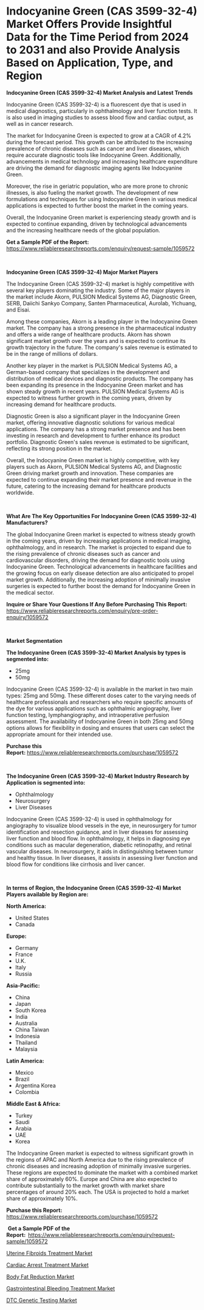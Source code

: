 <p><h1>Indocyanine Green (CAS 3599-32-4) Market Offers Provide Insightful Data for the Time Period from 2024 to 2031 and also Provide Analysis Based on Application, Type, and Region</h1></p><p><strong>Indocyanine Green (CAS 3599-32-4) Market Analysis and Latest Trends</strong></p>
<p><p>Indocyanine Green (CAS 3599-32-4) is a fluorescent dye that is used in medical diagnostics, particularly in ophthalmology and liver function tests. It is also used in imaging studies to assess blood flow and cardiac output, as well as in cancer research.</p><p>The market for Indocyanine Green is expected to grow at a CAGR of 4.2% during the forecast period. This growth can be attributed to the increasing prevalence of chronic diseases such as cancer and liver diseases, which require accurate diagnostic tools like Indocyanine Green. Additionally, advancements in medical technology and increasing healthcare expenditure are driving the demand for diagnostic imaging agents like Indocyanine Green.</p><p>Moreover, the rise in geriatric population, who are more prone to chronic illnesses, is also fueling the market growth. The development of new formulations and techniques for using Indocyanine Green in various medical applications is expected to further boost the market in the coming years.</p><p>Overall, the Indocyanine Green market is experiencing steady growth and is expected to continue expanding, driven by technological advancements and the increasing healthcare needs of the global population.</p></p>
<p><strong>Get a Sample PDF of the Report:&nbsp;</strong> <a href="https://www.reliableresearchreports.com/enquiry/request-sample/1059572">https://www.reliableresearchreports.com/enquiry/request-sample/1059572</a></p>
<p>&nbsp;</p>
<p><strong>Indocyanine Green (CAS 3599-32-4) Major Market Players</strong></p>
<p><p>The Indocyanine Green (CAS 3599-32-4) market is highly competitive with several key players dominating the industry. Some of the major players in the market include Akorn, PULSION Medical Systems AG, Diagnostic Green, SERB, Daiichi Sankyo Company, Santen Pharmaceutical, Aurolab, Yichuang, and Eisai.</p><p>Among these companies, Akorn is a leading player in the Indocyanine Green market. The company has a strong presence in the pharmaceutical industry and offers a wide range of healthcare products. Akorn has shown significant market growth over the years and is expected to continue its growth trajectory in the future. The company's sales revenue is estimated to be in the range of millions of dollars.</p><p>Another key player in the market is PULSION Medical Systems AG, a German-based company that specializes in the development and distribution of medical devices and diagnostic products. The company has been expanding its presence in the Indocyanine Green market and has shown steady growth in recent years. PULSION Medical Systems AG is expected to witness further growth in the coming years, driven by increasing demand for healthcare products.</p><p>Diagnostic Green is also a significant player in the Indocyanine Green market, offering innovative diagnostic solutions for various medical applications. The company has a strong market presence and has been investing in research and development to further enhance its product portfolio. Diagnostic Green's sales revenue is estimated to be significant, reflecting its strong position in the market.</p><p>Overall, the Indocyanine Green market is highly competitive, with key players such as Akorn, PULSION Medical Systems AG, and Diagnostic Green driving market growth and innovation. These companies are expected to continue expanding their market presence and revenue in the future, catering to the increasing demand for healthcare products worldwide.</p></p>
<p>&nbsp;</p>
<p><strong>What Are The Key Opportunities For Indocyanine Green (CAS 3599-32-4) Manufacturers?</strong></p>
<p><p>The global Indocyanine Green market is expected to witness steady growth in the coming years, driven by increasing applications in medical imaging, ophthalmology, and in research. The market is projected to expand due to the rising prevalence of chronic diseases such as cancer and cardiovascular disorders, driving the demand for diagnostic tools using Indocyanine Green. Technological advancements in healthcare facilities and the growing focus on early disease detection are also anticipated to propel market growth. Additionally, the increasing adoption of minimally invasive surgeries is expected to further boost the demand for Indocyanine Green in the medical sector.</p></p>
<p><strong>Inquire or Share Your Questions If Any Before Purchasing This Report:</strong> <a href="https://www.reliableresearchreports.com/enquiry/pre-order-enquiry/1059572">https://www.reliableresearchreports.com/enquiry/pre-order-enquiry/1059572</a></p>
<p>&nbsp;</p>
<p><strong>Market Segmentation</strong></p>
<p><strong>The Indocyanine Green (CAS 3599-32-4) Market Analysis by types is segmented into:</strong></p>
<p><ul><li>25mg</li><li>50mg</li></ul></p>
<p><p>Indocyanine Green (CAS 3599-32-4) is available in the market in two main types: 25mg and 50mg. These different doses cater to the varying needs of healthcare professionals and researchers who require specific amounts of the dye for various applications such as ophthalmic angiography, liver function testing, lymphangiography, and intraoperative perfusion assessment. The availability of Indocyanine Green in both 25mg and 50mg options allows for flexibility in dosing and ensures that users can select the appropriate amount for their intended use.</p></p>
<p><strong>Purchase this Report:&nbsp;</strong><a href="https://www.reliableresearchreports.com/purchase/1059572">https://www.reliableresearchreports.com/purchase/1059572</a></p>
<p>&nbsp;</p>
<p><strong>The Indocyanine Green (CAS 3599-32-4) Market Industry Research by Application is segmented into:</strong></p>
<p><ul><li>Ophthalmology</li><li>Neurosurgery</li><li>Liver Diseases</li></ul></p>
<p><p>Indocyanine Green (CAS 3599-32-4) is used in ophthalmology for angiography to visualize blood vessels in the eye, in neurosurgery for tumor identification and resection guidance, and in liver diseases for assessing liver function and blood flow. In ophthalmology, it helps in diagnosing eye conditions such as macular degeneration, diabetic retinopathy, and retinal vascular diseases. In neurosurgery, it aids in distinguishing between tumor and healthy tissue. In liver diseases, it assists in assessing liver function and blood flow for conditions like cirrhosis and liver cancer.</p></p>
<p>&nbsp;</p>
<p><strong>In terms of Region, the Indocyanine Green (CAS 3599-32-4) Market Players available by Region are:</strong></p>
<p>
    <p> <strong> North America: </strong>
        <ul>
            <li>United States</li>
            <li>Canada</li>
        </ul>
        </p> 
    <p> <strong> Europe: </strong>
        <ul>
            <li>Germany</li>
            <li>France</li>
            <li>U.K.</li>
            <li>Italy</li>
            <li>Russia</li>
        </ul>
        </p> 
    <p> <strong> Asia-Pacific: </strong>
        <ul>
            <li>China</li>
            <li>Japan</li>
            <li>South Korea</li>
            <li>India</li>
            <li>Australia</li>
            <li>China Taiwan</li>
            <li>Indonesia</li>
            <li>Thailand</li>
            <li>Malaysia</li>
        </ul>
        </p> 
    <p> <strong> Latin America: </strong>
        <ul>
            <li>Mexico</li>
            <li>Brazil</li>
            <li>Argentina Korea</li>
            <li>Colombia</li>
        </ul>
        </p> 
    <p> <strong> Middle East & Africa: </strong>
        <ul>
            <li>Turkey</li>
            <li>Saudi</li>
            <li>Arabia</li>
            <li>UAE</li>
            <li>Korea</li>
        </ul>
    </p>
    </p>
<p><p>The Indocyanine Green market is expected to witness significant growth in the regions of APAC and North America due to the rising prevalence of chronic diseases and increasing adoption of minimally invasive surgeries. These regions are expected to dominate the market with a combined market share of approximately 60%. Europe and China are also expected to contribute substantially to the market growth with market share percentages of around 20% each. The USA is projected to hold a market share of approximately 10%.</p></p>
<p><strong>Purchase this Report: </strong><a href="https://www.reliableresearchreports.com/purchase/1059572">https://www.reliableresearchreports.com/purchase/1059572</a></p>
<p>&nbsp;<strong>Get a Sample PDF of the Report:&nbsp;&nbsp;</strong><a href="https://www.reliableresearchreports.com/enquiry/request-sample/1059572">https://www.reliableresearchreports.com/enquiry/request-sample/1059572</a></p>
<p><strong></strong></p>
<p><p><a href="https://medium.com/@eldabernier/uterine-fibroids-treatment-market-competitive-analysis-market-trends-and-forecast-to-2031-4de90461ef07">Uterine Fibroids Treatment Market</a></p><p><a href="https://medium.com/@eldabernier/cardiac-arrest-treatment-market-research-report-its-history-and-forecast-2024-to-2031-64a887a35186">Cardiac Arrest Treatment Market</a></p><p><a href="https://medium.com/@eldabernier/body-fat-reduction-market-share-evolution-and-market-growth-trends-2024-2031-566d338ea8e5">Body Fat Reduction Market</a></p><p><a href="https://medium.com/@eldabernier/gastrointestinal-bleeding-treatment-market-research-report-its-history-and-forecast-2024-to-2031-3da807bca253">Gastrointestinal Bleeding Treatment Market</a></p><p><a href="https://medium.com/@eldabernier/dtc-genetic-testing-market-the-key-to-successful-business-strategy-forecast-till-2031-6e5eab75b85a">DTC Genetic Testing Market</a></p></p>